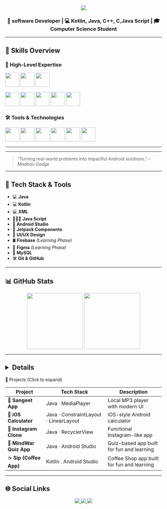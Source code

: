 
        
<h1 align="center">
  <img src="https://readme-typing-svg.herokuapp.com?font=Ubuntu&color=%2300F7FF&size=30&center=true&vCenter=true&width=500&lines=Madhav+Gadge;software+Developer+from+India" />
</h1>

<h3 align="center">🚀 software Developer | 💻 Kotlin, Java, C++, C,Java Script | 🎓 Computer Science Student</h3>

---

<h2 align="left">🚀 Skills Overview</h2>

### 💪 High-Level Expertise
<p float="left">
  <img src="https://skillicons.dev/icons?i=java" height="45" />
  <img src="https://skillicons.dev/icons?i=kotlin" height="45" />
  <img src="https://skillicons.dev/icons?i=xml" height="45" />
</p>
<p float="left">
  <img src="https://skillicons.dev/icons?i=c" height="45" />
  <img src="https://skillicons.dev/icons?i=cpp" height="45" />
  <img src="https://skillicons.dev/icons?i=html" height="45" />
  <img src="https://skillicons.dev/icons?i=css" height="45" />
        <img src="https://skillicons.dev/icons?i=js" height="45" />
</p>

### 🛠️ Tools & Technologies
<p float="left">
  <img src="https://skillicons.dev/icons?i=vscode" height="45" />
  <img src="https://skillicons.dev/icons?i=git" height="45" />
  <img src="https://skillicons.dev/icons?i=github" height="45" />
  <img src="https://skillicons.dev/icons?i=androidstudio" height="45" />
  <img src="https://skillicons.dev/icons?i=mysql" height="45" />
  <img src="https://skillicons.dev/icons?i=apple" height="45" />
</p>

---
---

> “Turning real-world problems into impactful Android solutions.” – *Madhav Gadge*

---

## 🔧 Tech Stack & Tools

- 💻 **Java**  
- 💻 **Kotlin**  
- 💻 **XML**
- 🧑🏻‍💻 **Java Script**
- 📱 **Android Studio**  
- 🧩 **Jetpack Components**  
- 🎨 **UI/UX Design**  
- 🛢️ **Firebase** *(Learning Phase)*  
- 🎨 **Figma** *(Learning Phase)*  
- 💾 **MySQL**  
- 🛠️ **Git & GitHub**

---

## 📊 GitHub Stats

<p align="center">
  <img src="https://github-readme-stats.vercel.app/api?username=madhavgadge01&show_icons=true&theme=tokyonight&hide_border=true" height="180px"/>
  <img src="https://github-readme-streak-stats.herokuapp.com/?user=madhavgadge01&theme=tokyonight&hide_border=true" height="180px"/>
</p>

---

## <details>
<summary>🚀 Projects (Click to expand)</summary>

| Project | Tech Stack | Description |
|--------|------------|-------------|
| 🎵 **Sangeet App** | Java · MediaPlayer | Local MP3 player with modern UI |
| 🔢 **iOS Calculator** | Java · ConstraintLayout · LinearLayout | iOS-style Android calculator |
| 📸 **Instagram Clone** | Java · RecyclerView  | Functional Instagram-like app |
| 🧠 **MindWar Quiz App** | Java · Android Studio | Quiz-based app built for fun and learning |
| ☕️ **Sip (Coffee App)** | Kotlin . Android Studio | Coffee Shop app built for fun and learning |

</details>

---

## 🌐 Social Links

<p align="center">
  <a href="https://www.linkedin.com/in/madhav-gadge-610177343?utm_source=share&utm_campaign=share_via&utm_content=profile&utm_medium=android_app">
    <img src="https://img.shields.io/badge/LinkedIn-0077B5?style=for-the-badge&logo=linkedin&logoColor=white"/>
  </a>
  <a href="https://github.com/madhavgadge01">
    <img src="https://img.shields.io/badge/GitHub-181717?style=for-the-badge&logo=github&logoColor=white"/>
  </a>
  <a href="mailto:madhavgadge01@gmail.com">
    <img src="https://img.shields.io/badge/Gmail-D14836?style=for-the-badge&logo=gmail&logoColor=white"/>
  </a>
</p>
